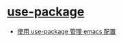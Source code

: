 # [use-package](https://github.com/jwiegley/use-package)
- [使用 use-package 管理 emacs 配置](https://zhuanlan.zhihu.com/p/653837521)